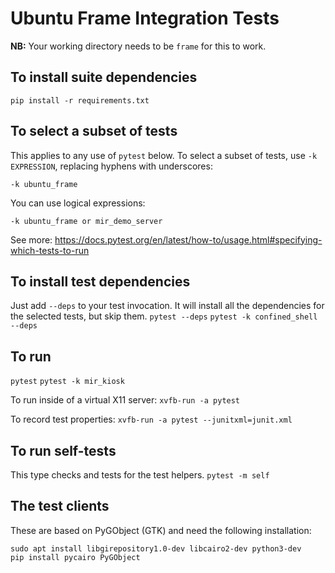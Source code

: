 # Ubuntu Frame Integration Tests

**NB:** Your working directory needs to be `frame` for this to work.

## To install suite dependencies
`pip install -r requirements.txt`

## To select a subset of tests
This applies to any use of `pytest` below. To select a subset of tests,
use `-k EXPRESSION`, replacing hyphens with underscores:

`-k ubuntu_frame`

You can use logical expressions:

`-k ubuntu_frame or mir_demo_server`

See more:
https://docs.pytest.org/en/latest/how-to/usage.html#specifying-which-tests-to-run

## To install test dependencies
Just add `--deps` to your test invocation. It will install all the dependencies
for the selected tests, but skip them.
`pytest --deps`
`pytest -k confined_shell --deps`

## To run
`pytest`
`pytest -k mir_kiosk`

To run inside of a virtual X11 server:
`xvfb-run -a pytest`

To record test properties:
`xvfb-run -a pytest --junitxml=junit.xml`

## To run self-tests
This type checks and tests for the test helpers.
`pytest -m self`

## The test clients

These are based on PyGObject (GTK) and need the following installation:

    sudo apt install libgirepository1.0-dev libcairo2-dev python3-dev
    pip install pycairo PyGObject

